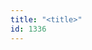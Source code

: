 ```yaml
---
title: "<title>"
id: 1336
---
```


<title>
<source> https://www.infosecurity-magazine.com/news/hong-kongs-37-million-voters/ </source>
<date> 2017_03_29 </date>
<text>
Hong Kong might just have experienced its biggest ever data breach after the personal details of the Special Administrative Region (SAR)’s 3.7 million voters were stolen on two laptops.
The details are said to have included ID card numbers, addresses and mobile phone numbers.
They were stored on two laptops in a locked room at the AsiaWorld-Expo conference center near the airport.
The center is said to be the “back-up venue” for the region’s chief executive elections, which took place over the weekend.
The Registration and Electoral Office has reported the theft to police and told the South China Morning Post that the details of voters were encrypted – although it’s unclear how strong that encryption is.
It’s also unclear why the details of 3.7m voters were stored on the laptops when only an Election Committee of 1194 specially chosen business and political leaders is allowed to pick Hong Kong’s CEO.
The SAR’s privacy watchdog said in a statement that it is launching an investigation into the matter.
Over a three-year period from 2013 to 2016, the privacy commissioner’s office is said to have received 253 data breach notifications.
Eduard Meelhuysen, EMEA boss at Bitglass, argued that public sector breaches stand out as particularly concerning.
"Whether it’s the NHS or the Hong Kong Registration and Electoral Office, these organizations need to remember their duty of care, not to mention legal obligations, to protect citizens' and employees' data,” he said.
“This means not only keeping sensitive data encrypted, but also controlling where it goes using tools like access control and data leakage prevention.
Is it really a business necessity to store the information of millions of citizens on a laptop?"
In a separate incident, a laptop was stolen from Queen Mary Hospital last year, containing the personal details of nearly 4000 patients.
</text>



## Annotations

Annotation keys: content, sourcefile, cyberevent, info

<details>
<summary>Raw annotation JSON (preview)</summary>

```json
{
  "content": "Hong Kong might just have experienced its biggest ever data breach after the personal details of the Special Administrative Region (SAR)\u2019s 3.7 million voters were stolen on two laptops. The details are said to have included ID card numbers, addresses and mobile phone numbers. They were stored on two laptops in a locked room at the AsiaWorld-Expo conference center\u00a0near the airport. The center\u00a0is said to be the \u201cback-up venue\u201d for the region\u2019s chief executive elections, which took place over the weekend. The Registration and Electoral Office has reported the theft to police and told the South China Morning Post that the details of voters were encrypted \u2013 although it\u2019s unclear how strong that encryption is. It\u2019s also unclear why the details of 3.7m voters were stored on the laptops when only an Election Committee of 1194 specially chosen business and political leaders is allowed to pick Hong Kong\u2019s CEO. The SAR\u2019s privacy watchdog said in a statement that it is launching an investigation into the matter. Over a three-year period from 2013 to 2016, the privacy commissioner\u2019s office is said to have received 253 data breach notifications. Eduard Meelhuysen, EMEA boss at Bitglass, argued that public sector breaches stand out as particularly concerning. \"Whether it\u2019s the NHS or the Hong Kong Registration and Electoral Office, these organizations need to remember their duty of care, not to mention legal obligations, to protect citizens' and employees' data,\u201d he said. \u201cThis means not only keeping sensitive data encrypted, but also controlling where it goes using tools like access control and data leakage prevention. Is it really a business necessity to store the information of millions of citizens on a laptop?\" In a separate incident, a laptop\u00a0was stolen from Queen Mary Hospital last year, containing the personal details of nearly 4000 patients",
  "sourcefile": "1336.txt",
  "cyberevent": {
    "hopper": [
      {
        "index": 0,
        "relation": "Same",
        "events": [
          {
            "index": "E2",
            "type": "Attack",
            "realis": "Actual",
            "nugget": {
              "startOffset": 158,
              "index": "T6",
              "endOffset": 169,
              "text": "were stolen"
            },
            "argument": [
              {
                "index": "T8",
                "text": "two",
                "endOffset": 176,
                "role": {
                  "type": "Number-of-Victim"
                },
                "startOffset": 173,
                "type": "Number"
              },
              {
                "index": "T7",
                "external_reference": {
                  "wikidataid": "Q3962"
                },
                "endOffset": 184,
                "role": {
                  "type": "Victim"
                },
                "text": "laptops",
                "startOffset": 177,
                "type": "Device"
              },
              {
                "index": "T5",
                "text": "voters",
                "endOffset": 157,
                "role": {
                  "type": "Victim"
                },
                "startOffset": 151,
                "type": "Person"
              },
              {
                "index": "T4",
                "text": "3.7 million",
                "endOffset": 150,
                "role": {
                  "type": "Number-of-Victim"
                },
                "startOffset": 139,
                "type": "Number"
              },
              {
                "index": "T3",
                "text": "Special Administrative Region (SAR)",
                "endOffset": 136,
                "role": {
                  "type": "Victim"
                },
                "startOffset": 101,
                "type": "Organization"
              },
              {
                "inde
```
</details>
